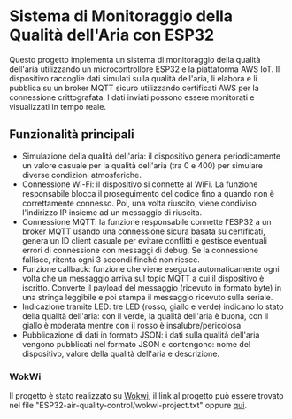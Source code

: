 # Sistema di Monitoraggio della Qualità dell'Aria con ESP32
Questo progetto implementa un sistema di monitoraggio della qualità dell'aria utilizzando un microcontrollore ESP32 e la piattaforma AWS IoT. Il dispositivo raccoglie dati simulati sulla qualità dell'aria, li elabora e li pubblica su un broker MQTT sicuro utilizzando certificati AWS per la connessione crittografata. I dati inviati possono essere monitorati e visualizzati in tempo reale.

## Funzionalità principali
- Simulazione della qualità dell'aria: il dispositivo genera periodicamente un valore casuale per la qualità dell'aria (tra 0 e 400) per simulare diverse condizioni atmosferiche.
- Connessione Wi-Fi: il dispositivo si connette al WiFi. La funzione responsabile blocca il proseguimento del codice fino a quando non è correttamente connesso. Poi, una volta riuscito, viene condiviso l'indirizzo IP insieme ad un messaggio di riuscita.
- Connessione MQTT: la funzione responsabile connette l'ESP32 a un broker MQTT usando una connessione sicura basata su certificati, genera un ID client casuale per evitare conflitti e gestisce eventuali errori di connessione con messaggi di debug. Se la connessione fallisce, ritenta ogni 3 secondi finché non riesce.
- Funzione callback: funzione che viene eseguita automaticamente ogni volta che un messaggio arriva sul topic MQTT a cui il dispositivo è iscritto. Converte il payload del messaggio (ricevuto in formato byte) in una stringa leggibile e poi stampa il messaggio ricevuto sulla seriale.
- Indicazione tramite LED: tre LED (rosso, giallo e verde) indicano lo stato della qualità dell'aria: con il verde, la qualità dell'aria è buona, con il giallo è moderata mentre con il rosso è insalubre/pericolosa
- Pubblicazione di dati in formato JSON: i dati sulla qualità dell'aria vengono pubblicati nel formato JSON e contengono: nome del dispositivo, valore della qualità dell'aria e descrizione.

### WokWi
Il progetto è stato realizzato su  [Wokwi](https://wokwi.com/), il link al progetto può essere trovato nel file "ESP32-air-quality-control/wokwi-project.txt" oppure [qui](https://wokwi.com/projects/409557010663431169).